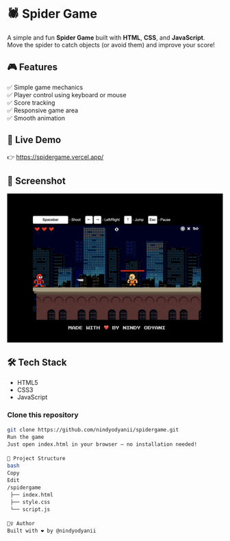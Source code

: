 # 🕷️ Spider Game

A simple and fun **Spider Game** built with **HTML**, **CSS**, and **JavaScript**.  
Move the spider to catch objects (or avoid them) and improve your score!

## 🎮 Features

✅ Simple game mechanics  
✅ Player control using keyboard or mouse  
✅ Score tracking  
✅ Responsive game area  
✅ Smooth animation

## 🔗 Live Demo

👉 https://spidergame.vercel.app/

## 📸 Screenshot

![image alt](https://github.com/nindyodyanii/spidergame/blob/c64b32ea4c20b36774dd2eeebae21ac7f4d6140a/el%2Ce.jpg)

## 🛠️ Tech Stack

- HTML5  
- CSS3  
- JavaScript

### Clone this repository

```bash
git clone https://github.com/nindyodyanii/spidergame.git
Run the game
Just open index.html in your browser — no installation needed!

📂 Project Structure
bash
Copy
Edit
/spidergame
 ├── index.html
 ├── style.css
 └── script.js

🙋‍♀️ Author
Built with ❤️ by @nindyodyanii

